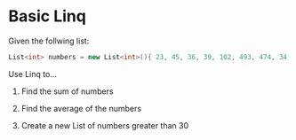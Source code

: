 # Basic Linq

Given the follwing list: 
```csharp 
List<int> numbers = new List<int>(){ 23, 45, 36, 39, 102, 493, 474, 34, 11, 35, 99 };
```

Use Linq to...
1. Find the sum of numbers

2. Find the average of the numbers

3. Create a new List of numbers greater than 30
